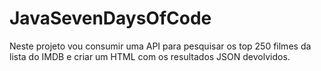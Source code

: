# JavaSevenDaysOfCode
Neste projeto vou consumir uma API para pesquisar os top 250 filmes da lista do IMDB e criar um HTML com os resultados JSON devolvidos.
